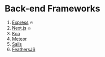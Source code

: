 # Back-end Frameworks

1. [Express](https://expressjs.com/) :fire:
2. [Next.js](https://nextjs.org/) :fire:
3. [Koa](https://koajs.com/)
4. [Meteor](https://www.meteor.com/)
5. [Sails](https://sailsjs.com/)
6. [FeathersJS](https://feathersjs.com/)
